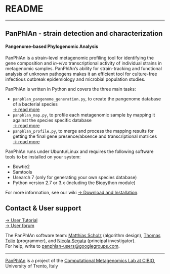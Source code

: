 # README #

----

## PanPhlAn - strain detection and characterization

#### Pangenome-based Phylogenomic Analysis 

PanPhlAn is a strain-level metagenomic profiling tool
for identifying the gene composition and *in-vivo* transcriptional activity of individual strains
in metagenomic samples. PanPhlAn’s ability for strain-tracking and functional analysis of unknown
pathogens makes it an efficient tool for culture-free infectious outbreak epidemiology and
microbial population studies.

PanPhlAn is written in Python and covers the three main tasks:

* `panphlan_pangenome_generation.py`, to create the pangenome database of a bacterial species  
  [→ read more](https://bitbucket.org/CibioCM/panphlan/wiki/panphlan_pangenome_generation)
* `panphlan_map.py`, to profile each metagenomic sample by mapping it against the species specific database  
  [→ read more](https://bitbucket.org/CibioCM/panphlan/wiki/panphlan_map)
* `panphlan_profile.py`, to merge and process the mapping results for getting the final gene presence/absence and transcriptional matrices  
  [→ read more](https://bitbucket.org/CibioCM/panphlan/wiki/panphlan_profile)



PanPhlAn runs under Ubuntu/Linux and requires the following software tools to be installed on your system:

* Bowtie2 
* Samtools
* Usearch 7 (only for generating your own species database)
* Python version 2.7 or 3.x (including the Biopython module) 

For more information, see our wiki [→ Download and Installation](https://bitbucket.org/CibioCM/panphlan/wiki/Download_and_Installation).

## Contact & User support ##

[→ User Tutorial](https://bitbucket.org/CibioCM/panphlan/wiki)  
[→ User forum](https://groups.google.com/forum/#!forum/panphlan-users)

The PanPhlAn software team: [Matthias Scholz](http://www.matthias-scholz.de/) (algorithm design), [Thomas Tolio](https://www.linkedin.com/in/thomastolio) (programmer), and [Nicola Segata](http://segatalab.cibio.unitn.it/) (principal investigator).  
For help, write to [panphlan-users@googlegroups.com](mailto:panphlan-users@googlegroups.com).

----

[PanPhlAn](http://segatalab.cibio.unitn.it/tools/panphlan/) is a project of the [Computational Metagenomics Lab at CIBIO](http://segatalab.cibio.unitn.it/), University of Trento, Italy